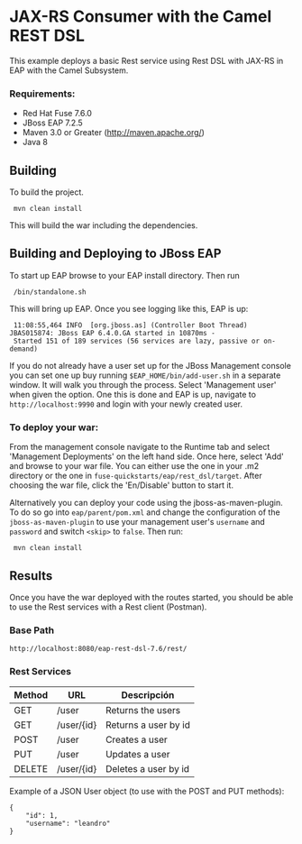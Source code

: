 JAX-RS Consumer with the Camel REST DSL
=======================================

This example deploys a basic Rest service using Rest DSL with JAX-RS in EAP with the Camel Subsystem.

### Requirements:

 * Red Hat Fuse 7.6.0
 * JBoss EAP 7.2.5
 * Maven 3.0 or Greater (http://maven.apache.org/)
 * Java 8

Building
--------
To build the project.

     mvn clean install

This will build the war including the dependencies.

Building and Deploying to JBoss EAP
-----------------------------------

To start up EAP browse to your EAP install directory. Then run

     /bin/standalone.sh

This will bring up EAP. Once you see logging like this, EAP is up:

     11:08:55,464 INFO  [org.jboss.as] (Controller Boot Thread) JBAS015874: JBoss EAP 6.4.0.GA started in 10870ms - 
     Started 151 of 189 services (56 services are lazy, passive or on-demand)

If you do not already have a user set up for the JBoss Management console you can set one up buy running `$EAP_HOME/bin/add-user.sh` in a separate window. It will walk you through the process. Select 'Management user' when given the option. One this is done and EAP is up, navigate to `http://localhost:9990`  and login with your newly created user. 

### To deploy your war:

From the management console navigate to the Runtime tab and select 'Management Deployments' on the left hand side. Once here, select 'Add' and browse to your war file. You can either use the one in your .m2 directory or the one in `fuse-quickstarts/eap/rest_dsl/target`. After choosing the war file, click the 'En/Disable' button to start it.

Alternatively you can deploy your code using the jboss-as-maven-plugin. To do so go into `eap/parent/pom.xml` and change the configuration of the `jboss-as-maven-plugin` to use your management user's `username` and `password` and switch `<skip>` to `false`.  Then run:

     mvn clean install


Results
-----------------------
Once you have the war deployed with the routes started, you should be able to use the Rest services with a Rest client (Postman).

### Base Path

    http://localhost:8080/eap-rest-dsl-7.6/rest/

### Rest Services

Method | URL               | Descripción
-------|-------------------|----------------------------------------------------
GET    | /user             | Returns the users
GET    | /user/{id}        | Returns a user by id
POST   | /user             | Creates a user
PUT    | /user             | Updates a user
DELETE | /user/{id}        | Deletes a user by id

Example of a JSON User object (to use with the POST and PUT methods):

    {
        "id": 1,
        "username": "leandro"
    }

